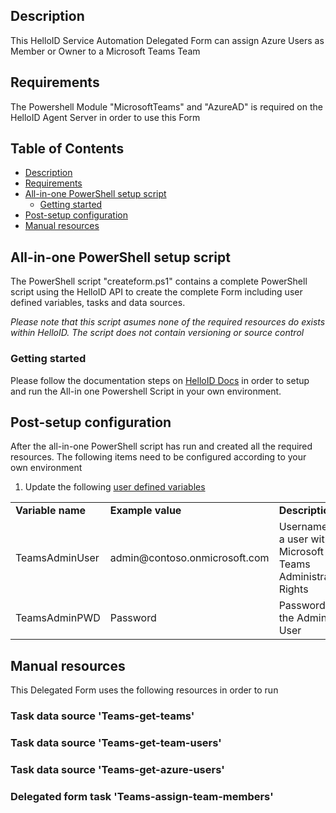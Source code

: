 <!-- Description -->
## Description
This HelloID Service Automation Delegated Form can assign Azure Users as Member or Owner to a Microsoft Teams Team

<!-- Requirements -->
## Requirements
The Powershell Module "MicrosoftTeams" and "AzureAD" is required on the HelloID Agent Server in order to use this Form
 
<!-- TABLE OF CONTENTS -->
## Table of Contents
* [Description](#description)
* [Requirements](#requirements)
* [All-in-one PowerShell setup script](#all-in-one-powershell-setup-script)
  * [Getting started](#getting-started)
* [Post-setup configuration](#post-setup-configuration)
* [Manual resources](#manual-resources)


## All-in-one PowerShell setup script
The PowerShell script "createform.ps1" contains a complete PowerShell script using the HelloID API to create the complete Form including user defined variables, tasks and data sources.

_Please note that this script asumes none of the required resources do exists within HelloID. The script does not contain versioning or source control_

### Getting started
Please follow the documentation steps on [HelloID Docs](https://docs.helloid.com/hc/en-us/articles/360017556559-Service-automation-GitHub-resources) in order to setup and run the All-in one Powershell Script in your own environment.


## Post-setup configuration
After the all-in-one PowerShell script has run and created all the required resources. The following items need to be configured according to your own environment
 1. Update the following [user defined variables](https://docs.helloid.com/hc/en-us/articles/360014169933-How-to-Create-and-Manage-User-Defined-Variables)
<table>
  <tr><td><strong>Variable name</strong></td><td><strong>Example value</strong></td><td><strong>Description</strong></td></tr>
  <tr><td>TeamsAdminUser</td><td>admin@contoso.onmicrosoft.com</td><td>Username of a user with Microsoft Teams Administrator Rights</td></tr>
  <tr><td>TeamsAdminPWD</td><td>Password</td><td>Password of the Admin User</td></tr>
</table>

## Manual resources
This Delegated Form uses the following resources in order to run

### Task data source 'Teams-get-teams'

### Task data source 'Teams-get-team-users'

### Task data source 'Teams-get-azure-users'

### Delegated form task 'Teams-assign-team-members'
